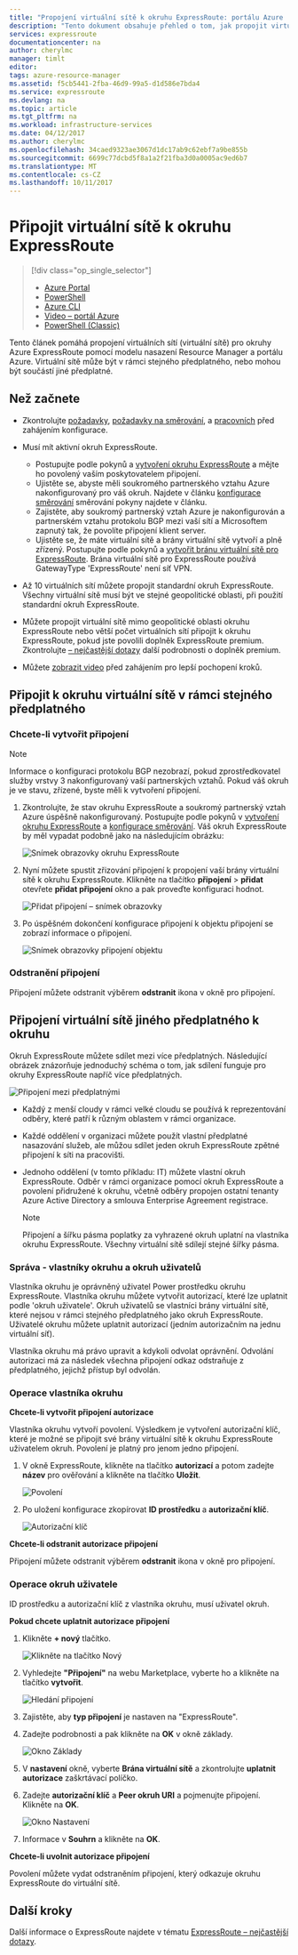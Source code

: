 ```yaml
---
title: "Propojení virtuální sítě k okruhu ExpressRoute: portálu Azure | Microsoft Docs"
description: "Tento dokument obsahuje přehled o tom, jak propojit virtuální sítě (virtuální sítě) pro okruhy ExpressRoute."
services: expressroute
documentationcenter: na
author: cherylmc
manager: timlt
editor: 
tags: azure-resource-manager
ms.assetid: f5cb5441-2fba-46d9-99a5-d1d586e7bda4
ms.service: expressroute
ms.devlang: na
ms.topic: article
ms.tgt_pltfrm: na
ms.workload: infrastructure-services
ms.date: 04/12/2017
ms.author: cherylmc
ms.openlocfilehash: 34caed9323ae3067d1dc17ab9c62ebf7a9be855b
ms.sourcegitcommit: 6699c77dcbd5f8a1a2f21fba3d0a0005ac9ed6b7
ms.translationtype: MT
ms.contentlocale: cs-CZ
ms.lasthandoff: 10/11/2017
---
```

# <a name="connect-a-virtual-network-to-an-expressroute-circuit"></a>Připojit virtuální sítě k okruhu ExpressRoute
> [!div class="op_single_selector"]
> * [Azure Portal](expressroute-howto-linkvnet-portal-resource-manager.md)
> * [PowerShell](expressroute-howto-linkvnet-arm.md)
> * [Azure CLI](howto-linkvnet-cli.md)
> * [Video – portál Azure](http://azure.microsoft.com/documentation/videos/azure-expressroute-how-to-create-a-connection-between-your-vpn-gateway-and-expressroute-circuit)
> * [PowerShell (Classic)](expressroute-howto-linkvnet-classic.md)
> 

Tento článek pomáhá propojení virtuálních sítí (virtuální sítě) pro okruhy Azure ExpressRoute pomocí modelu nasazení Resource Manager a portálu Azure. Virtuální sítě může být v rámci stejného předplatného, nebo mohou být součástí jiné předplatné.

## <a name="before-you-begin"></a>Než začnete
* Zkontrolujte [požadavky](expressroute-prerequisites.md), [požadavky na směrování](expressroute-routing.md), a [pracovních](expressroute-workflows.md) před zahájením konfigurace.
* Musí mít aktivní okruh ExpressRoute.
  
  * Postupujte podle pokynů a [vytvoření okruhu ExpressRoute](expressroute-howto-circuit-portal-resource-manager.md) a mějte ho povolený vaším poskytovatelem připojení.
  * Ujistěte se, abyste měli soukromého partnerského vztahu Azure nakonfigurovaný pro váš okruh. Najdete v článku [konfigurace směrování](expressroute-howto-routing-portal-resource-manager.md) směrování pokyny najdete v článku.
  * Zajistěte, aby soukromý partnerský vztah Azure je nakonfigurován a partnerském vztahu protokolu BGP mezi vaší sítí a Microsoftem zapnutý tak, že povolíte připojení klient server.
  * Ujistěte se, že máte virtuální sítě a brány virtuální sítě vytvoří a plně zřízený. Postupujte podle pokynů a [vytvořit bránu virtuální sítě pro ExpressRoute](expressroute-howto-add-gateway-resource-manager.md). Brána virtuální sítě pro ExpressRoute používá GatewayType 'ExpressRoute' není síť VPN.

* Až 10 virtuálních sítí můžete propojit standardní okruh ExpressRoute. Všechny virtuální sítě musí být ve stejné geopolitické oblasti, při použití standardní okruh ExpressRoute. 
* Můžete propojit virtuální sítě mimo geopolitické oblasti okruhu ExpressRoute nebo větší počet virtuálních sítí připojit k okruhu ExpressRoute, pokud jste povolili doplněk ExpressRoute premium. Zkontrolujte [– nejčastější dotazy](expressroute-faqs.md) další podrobnosti o doplněk premium.
* Můžete [zobrazit video](http://azure.microsoft.com/documentation/videos/azure-expressroute-how-to-create-a-connection-between-your-vpn-gateway-and-expressroute-circuit) před zahájením pro lepší pochopení kroků.

## <a name="connect-a-virtual-network-in-the-same-subscription-to-a-circuit"></a>Připojit k okruhu virtuální sítě v rámci stejného předplatného

### <a name="to-create-a-connection"></a>Chcete-li vytvořit připojení

> [!NOTE]
> Informace o konfiguraci protokolu BGP nezobrazí, pokud zprostředkovatel služby vrstvy 3 nakonfigurovaný vaší partnerských vztahů. Pokud váš okruh je ve stavu, zřízené, byste měli k vytvoření připojení.
>

1. Zkontrolujte, že stav okruhu ExpressRoute a soukromý partnerský vztah Azure úspěšně nakonfigurovaný. Postupujte podle pokynů v [vytvoření okruhu ExpressRoute](expressroute-howto-circuit-arm.md) a [konfigurace směrování](expressroute-howto-routing-arm.md). Váš okruh ExpressRoute by měl vypadat podobně jako na následujícím obrázku:

    ![Snímek obrazovky okruhu ExpressRoute](./media/expressroute-howto-linkvnet-portal-resource-manager/routing1.png)
   
2. Nyní můžete spustit zřizování připojení k propojení vaší brány virtuální sítě k okruhu ExpressRoute. Klikněte na tlačítko **připojení** > **přidat** otevřete **přidat připojení** okno a pak proveďte konfiguraci hodnot.

    ![Přidat připojení – snímek obrazovky](./media/expressroute-howto-linkvnet-portal-resource-manager/samesub1.png)  

3. Po úspěšném dokončení konfigurace připojení k objektu připojení se zobrazí informace o připojení.

     ![Snímek obrazovky připojení objektu](./media/expressroute-howto-linkvnet-portal-resource-manager/samesub2.png)

### <a name="to-delete-a-connection"></a>Odstranění připojení
Připojení můžete odstranit výběrem **odstranit** ikona v okně pro připojení.

## <a name="connect-a-virtual-network-in-a-different-subscription-to-a-circuit"></a>Připojení virtuální sítě jiného předplatného k okruhu
Okruh ExpressRoute můžete sdílet mezi více předplatných. Následující obrázek znázorňuje jednoduchý schéma o tom, jak sdílení funguje pro okruhy ExpressRoute napříč více předplatných.

![Připojení mezi předplatnými](./media/expressroute-howto-linkvnet-portal-resource-manager/cross-subscription.png)

- Každý z menší cloudy v rámci velké cloudu se používá k reprezentování odběry, které patří k různým oblastem v rámci organizace.
- Každé oddělení v organizaci můžete použít vlastní předplatné nasazování služeb, ale můžou sdílet jeden okruh ExpressRoute zpětné připojení k síti na pracovišti.
- Jednoho oddělení (v tomto příkladu: IT) můžete vlastní okruh ExpressRoute. Odběr v rámci organizace pomocí okruh ExpressRoute a povolení přidružené k okruhu, včetně odběry propojen ostatní tenanty Azure Active Directory a smlouva Enterprise Agreement registrace. 

    > [!NOTE]
    > Připojení a šířku pásma poplatky za vyhrazené okruh uplatní na vlastníka okruhu ExpressRoute. Všechny virtuální sítě sdílejí stejné šířky pásma.
    > 
    >

### <a name="administration---circuit-owners-and-circuit-users"></a>Správa - vlastníky okruhu a okruh uživatelů

Vlastníka okruhu je oprávněný uživatel Power prostředku okruhu ExpressRoute. Vlastníka okruhu můžete vytvořit autorizací, které lze uplatnit podle 'okruh uživatele'. Okruh uživatelů se vlastníci brány virtuální sítě, které nejsou v rámci stejného předplatného jako okruh ExpressRoute. Uživatelé okruhu můžete uplatnit autorizací (jedním autorizačním na jednu virtuální síť).

Vlastníka okruhu má právo upravit a kdykoli odvolat oprávnění. Odvolání autorizaci má za následek všechna připojení odkaz odstraňuje z předplatného, jejichž přístup byl odvolán.

### <a name="circuit-owner-operations"></a>Operace vlastníka okruhu

**Chcete-li vytvořit připojení autorizace**

Vlastníka okruhu vytvoří povolení. Výsledkem je vytvoření autorizační klíč, které je možné se připojit své brány virtuální sítě k okruhu ExpressRoute uživatelem okruh. Povolení je platný pro jenom jedno připojení.

1. V okně ExpressRoute, klikněte na tlačítko **autorizací** a potom zadejte **název** pro ověřování a klikněte na tlačítko **Uložit**.

    ![Povolení](./media/expressroute-howto-linkvnet-portal-resource-manager/authorization.png)

2. Po uložení konfigurace zkopírovat **ID prostředku** a **autorizační klíč**.

    ![Autorizační klíč](./media/expressroute-howto-linkvnet-portal-resource-manager/authkey.png)

**Chcete-li odstranit autorizace připojení**

Připojení můžete odstranit výběrem **odstranit** ikona v okně pro připojení.

### <a name="circuit-user-operations"></a>Operace okruh uživatele

ID prostředku a autorizační klíč z vlastníka okruhu, musí uživatel okruh. 

**Pokud chcete uplatnit autorizace připojení**

1.  Klikněte **+ nový** tlačítko.

    ![Klikněte na tlačítko Nový](./media/expressroute-howto-linkvnet-portal-resource-manager/Connection1.png)

2.  Vyhledejte **"Připojení"** na webu Marketplace, vyberte ho a klikněte na tlačítko **vytvořit**.

    ![Hledání připojení](./media/expressroute-howto-linkvnet-portal-resource-manager/Connection2.png)

3.  Zajistěte, aby **typ připojení** je nastaven na "ExpressRoute".


4.  Zadejte podrobnosti a pak klikněte na **OK** v okně základy.

    ![Okno Základy](./media/expressroute-howto-linkvnet-portal-resource-manager/Connection3.png)

5.  V **nastavení** okně, vyberte **Brána virtuální sítě** a zkontrolujte **uplatnit autorizace** zaškrtávací políčko.

6.  Zadejte **autorizační klíč** a **Peer okruh URI** a pojmenujte připojení. Klikněte na **OK**.

    ![Okno Nastavení](./media/expressroute-howto-linkvnet-portal-resource-manager/Connection4.png)

7. Informace v **Souhrn** a klikněte na **OK**.


**Chcete-li uvolnit autorizace připojení**

Povolení můžete vydat odstraněním připojení, který odkazuje okruhu ExpressRoute do virtuální sítě.

## <a name="next-steps"></a>Další kroky
Další informace o ExpressRoute najdete v tématu [ExpressRoute – nejčastější dotazy](expressroute-faqs.md).
